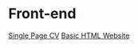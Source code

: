 # Front-end

[Single Page CV](https://roadmap.sh/projects/single-page-cv)
[Basic HTML Website](https://roadmap.sh/projects/basic-html-website)
